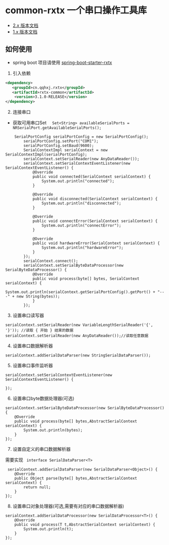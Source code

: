 
# common-rxtx 一个串口操作工具库
- [2.x 版本文档](https://github.com/han1396735592/common-rxtx/tree/2.1.0])
- [1.x 版本文档](https://github.com/han1396735592/common-rxtx/tree/1.3.0])

## 如何使用

- spring boot 项目请使用 [spring-boot-starter-rxtx](https://github.com/han1396735592/spring-boot-starter-rxtx)

1. 引入依赖
```xml
<dependency>
   <groupId>cn.qqhxj.rxtx</groupId>
   <artifactId>rxtx-common</artifactId>
    <version>3.1.0-RELEASE</version>
</dependency>
```

2. 连接串口

- 获取可用串口Set
`  Set<String> availableSerialPorts = NRSerialPort.getAvailableSerialPorts();`
```
    SerialPortConfig serialPortConfig = new SerialPortConfig();
        serialPortConfig.setPort("COM1");
        serialPortConfig.setBaud(9600);
        SerialContextImpl serialContext = new SerialContextImpl(serialPortConfig);
        serialContext.setSerialReader(new AnyDataReader());
        serialContext.setSerialContextEventListener(new SerialContextEventListener() {
            @Override
            public void connected(SerialContext serialContext) {
                System.out.println("connected");
            }

            @Override
            public void disconnected(SerialContext serialContext) {
                System.out.println("disconnected");
            }

            @Override
            public void connectError(SerialContext serialContext) {
                System.out.println("connectError");
            }

            @Override
            public void hardwareError(SerialContext serialContext) {
                System.out.println("hardwareError");
            }
        });
        serialContext.connect();
        serialContext.setSerialByteDataProcessor(new SerialByteDataProcessor() {
            @Override
            public void process(byte[] bytes, SerialContext serialContext) {
                System.out.println(serialContext.getSerialPortConfig().getPort() + "---" + new String(bytes));
            }
        });
```

3. 设置串口读写器

```
serialContext.setSerialReader(new VariableLengthSerialReader('{', '}')); //读取 { 开始 } 结束的数据 
serialContext.setSerialReader(new AnyDataReader());//读取任意数据
```

4. 设置串口数据解析器

```
serialContext.addSerialDataParser(new StringSerialDataParser());
```

5. 设置串口事件监听器

```
serialContext.setSerialContextEventListener(new SerialContextEventListener() {

});
```

6. 设置串口byte数据处理器(可选)

```
serialContext.setSerialByteDataProcessor(new SerialByteDataProcessor() {
    @Override
    public void process(byte[] bytes,AbstractSerialContext serialContext) {
        System.out.println(bytes);
    }
});
```

7. 设置自定义的串口数据解析器

需要实现 ` interface SerialDataParser<T>`

```
 serialContext.addSerialDataParser(new SerialDataParser<Object>() {
    @Override
    public Object parse(byte[] bytes,AbstractSerialContext serialContext) {
        return null;
    }
});
```

8. 设置串口对象处理器(可选,需要有对应的串口数据解析器)

```
serialContext.addSerialDataProcessor(new SerialDataProcessor<T>() {
    @Override
    public void process(T t,AbstractSerialContext serialContext) {
        System.out.println(t);
    }
});
```

